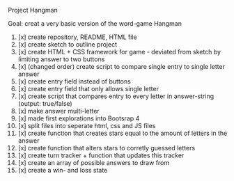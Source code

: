 Project Hangman

Goal: creat a very basic version of the word-game Hangman

1. [x] create repository, README, HTML file
2. [x] create sketch to outline project
3. [x] create HTML + CSS framework for game
\- deviated from sketch by limiting answer to two buttons
4. [x] (changed order) create script to compare single entry to single letter answer
5. [x] create entry field instead of buttons
6. [x] create entry field that only allows single letter
7. [x] create script that compares entry to every letter in answer-string \(output: true/false\)
8. [x] make answer multi-letter
9. [x] made first explorations into Bootsrap 4
10. [x] split files into seperate html, css and JS files
11. [x] create function that creates stars equal to the amount of letters in the answer
12. [x] create function that alters stars to corretly guessed letters
13. [x] create turn tracker + function that updates this tracker
14. [x] create an array of possible answers to draw from
15. [x] create a win\- and loss state
